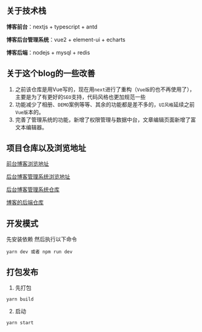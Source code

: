 ## 关于技术栈
**博客前台**：nextjs + typescript + antd

**博客后台管理系统**：vue2 + element-ui + echarts

**博客后端**：nodejs + mysql + redis

## 关于这个blog的一些改善
1. 之前该仓库是用Vue写的，现在用`next`进行了重构（`Vue版`的也不再使用了），主要是为了有更好的`SEO`支持，代码风格也更加规范一些
2. 功能减少了相册、`DEMO`案例等等、其余的功能都是差不多的，`UI风格`延续之前`Vue版`本的。
3. 完善了管理系统的功能，新增了权限管理与数据中台，文章编辑页面新增了富文本编辑器。

## 项目仓库以及浏览地址
[前台博客浏览地址](http://106.12.143.215)

[后台博客管理系统浏览地址](http://106.12.143.215:8080)

[后台博客管理系统仓库](https://github.com/Acmenlei/vue-admin-top.git)

[博客的后端仓库](https://github.com/Acmenlei/node-admin-backend.git)

## 开发模式
先安装依赖 然后执行以下命令
```shell
yarn dev 或者 npm run dev
```

## 打包发布
1. 先打包
```shell
yarn build
```
2. 启动
```shell
yarn start